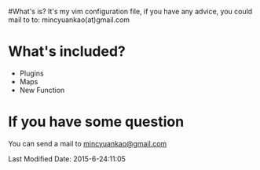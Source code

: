 
#What's is?
It's my vim configuration file, if you have any advice, you could mail to to: mincyuankao(at)gmail.com

# What's included?

* Plugins
* Maps
* New Function

# If you have some question

You can send a mail to mincyuankao@gmail.com

Last Modified Date: 2015-6-24:11:05



